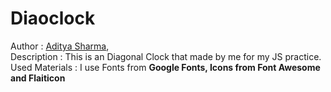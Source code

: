 # Diaoclock

Author : <a href="https://www.linkedin.com/in/aditya-sharma-b528642b4?utm_source=share&utm_campaign=share_via&utm_content=profile&utm_medium=android_app">Aditya Sharma</a>, <br/>
Description : This is an Diagonal Clock that made by me for my JS practice. <br/>
Used Materials : I use Fonts from <b>Google Fonts<b>, Icons from <b>Font Awesome<b> and <b>Flaiticon<b> <br/>
